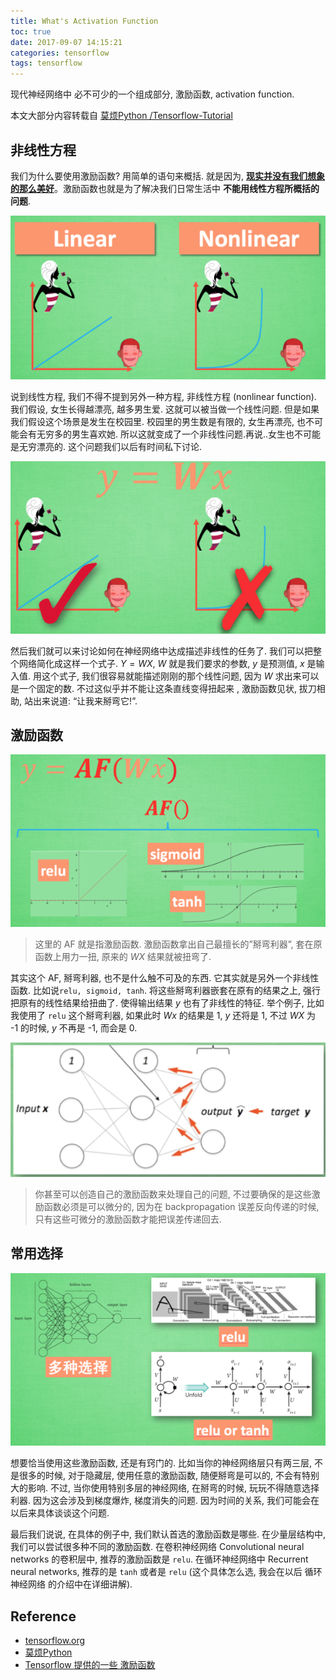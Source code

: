 ```yaml
---
title: What's Activation Function
toc: true
date: 2017-09-07 14:15:21
categories: tensorflow
tags: tensorflow
---
```


现代神经网络中 必不可少的一个组成部分, 激励函数, activation function.

<!-- more -->

本文大部分内容转载自 [莫烦Python /Tensorflow-Tutorial][2]

## 非线性方程 

我们为什么要使用激励函数? 用简单的语句来概括. 就是因为, <span style="TEXT-DECORATION: underline">**现实并没有我们想象的那么美好**</span>。激励函数也就是为了解决我们日常生活中 **不能用线性方程所概括的问题**. 

![Linear function and Nonlinear function][img1]

说到线性方程, 我们不得不提到另外一种方程, 非线性方程 (nonlinear function). 我们假设, 女生长得越漂亮, 越多男生爱. 这就可以被当做一个线性问题. 但是如果我们假设这个场景是发生在校园里. 校园里的男生数是有限的, 女生再漂亮, 也不可能会有无穷多的男生喜欢她. 所以这就变成了一个非线性问题.再说..女生也不可能是无穷漂亮的. 这个问题我们以后有时间私下讨论.

![Linear function -> Activation Function][img2]

然后我们就可以来讨论如何在神经网络中达成描述非线性的任务了. 我们可以把整个网络简化成这样一个式子. $Y = WX$, $W$ 就是我们要求的参数, $y$ 是预测值, $x$ 是输入值. 用这个式子, 我们很容易就能描述刚刚的那个线性问题, 因为 $W$ 求出来可以是一个固定的数. 不过这似乎并不能让这条直线变得扭起来 , 激励函数见状, 拔刀相助, 站出来说道: “让我来掰弯它!”.

## 激励函数

![Activation Function][img3]

> 这里的 AF 就是指激励函数. 激励函数拿出自己最擅长的”掰弯利器”, 套在原函数上用力一扭, 原来的 $WX$ 结果就被扭弯了.
> 
其实这个 AF, 掰弯利器, 也不是什么触不可及的东西. 它其实就是另外一个非线性函数. 比如说`relu, sigmoid, tanh`. 将这些掰弯利器嵌套在原有的结果之上, 强行把原有的线性结果给扭曲了. 使得输出结果 $y$ 也有了非线性的特征. 举个例子, 比如我使用了 `relu` 这个掰弯利器, 如果此时 $Wx$ 的结果是 1, $y$ 还将是 1, 不过 $WX$ 为 -1 的时候, $y$ 不再是 -1, 而会是 0.

<img src="/images/tensorflow/tf-2.6-active5.jpg" width="550" />

> 你甚至可以创造自己的激励函数来处理自己的问题, 不过要确保的是这些激励函数必须是可以微分的, 因为在 backpropagation 误差反向传递的时候, 只有这些可微分的激励函数才能把误差传递回去.

## 常用选择

![Activation Function][img4]

想要恰当使用这些激励函数, 还是有窍门的. 比如当你的神经网络层只有两三层, 不是很多的时候, 对于隐藏层, 使用任意的激励函数, 随便掰弯是可以的, 不会有特别大的影响. 不过, 当你使用特别多层的神经网络, 在掰弯的时候, 玩玩不得随意选择利器. 因为这会涉及到梯度爆炸, 梯度消失的问题. 因为时间的关系, 我们可能会在以后来具体谈谈这个问题.

最后我们说说, 在具体的例子中, 我们默认首选的激励函数是哪些. 在少量层结构中, 我们可以尝试很多种不同的激励函数. 在卷积神经网络 Convolutional neural networks 的卷积层中, 推荐的激励函数是 `relu`. 在循环神经网络中 Recurrent neural networks, 推荐的是 `tanh` 或者是 `relu` (这个具体怎么选, 我会在以后 循环神经网络 的介绍中在详细讲解).

## Reference

- [tensorflow.org][1]
- [莫烦Python][2]
- [Tensorflow 提供的一些 激励函数][3]

[1]: https://www.tensorflow.org/
[2]: https://morvanzhou.github.io/tutorials/machine-learning/tensorflow/
[3]: https://github.com/MorvanZhou/Tensorflow-Tutorial
[4]: https://www.tensorflow.org/versions/0.6.0/api_docs/python/nn.html

[img1]: /images/tensorflow/tf-2.6-active1.png
[img2]: /images/tensorflow/tf-2.6-active2.png
[img3]: /images/tensorflow/tf-2.6-active3.png
[img4]: /images/tensorflow/tf-2.6-active4.png
[img5]: /images/tensorflow/tf-2.6-active5.jpg

<script type="text/x-mathjax-config">
  MathJax.Hub.Config({
    extensions: ["tex2jax.js"],
    jax: ["input/TeX"],
    tex2jax: {
      inlineMath: [ ['$','$'], ['\\(','\\)'] ],
      displayMath: [ ['$$','$$']],
      processEscapes: true
    }
  });
</script>
<script type="text/javascript" src="https://cdn.mathjax.org/mathjax/latest/MathJax.js?config=TeX-AMS_HTML,http://myserver.com/MathJax/config/local/local.js">
</script>
